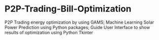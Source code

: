 # P2P-Trading-Bill-Optimization
P2P Trading energy optimization by using GAMS;
Machine Learning Solar Power Prediction using Python packages;
Guide User Interface to show results of optimization using Python Tkinter
